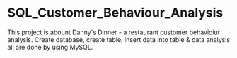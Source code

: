 # SQL_Customer_Behaviour_Analysis
This project is abount Danny's Dinner - a restaurant customer behavioiur analysis. Create database, create table, insert data into table & data analysis all are done by using MySQL.
